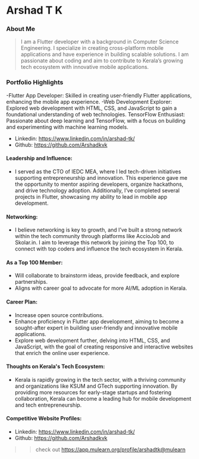 # Arshad T K

### About Me

>I am a Flutter developer with a background in Computer Science Engineering. I specialize in creating cross-platform mobile applications and have experience in building scalable solutions. I am passionate about coding and aim to contribute to Kerala’s growing tech ecosystem with innovative mobile applications.


### Portfolio Highlights
-Flutter App Developer: Skilled in creating user-friendly Flutter applications, enhancing the mobile app experience.
-Web Development Explorer: Explored web development with HTML, CSS, and JavaScript to gain a foundational understanding of web technologies.
TensorFlow Enthusiast: Passionate about deep learning and TensorFlow, with a focus on building and experimenting with machine learning models.
- Linkedin: https://www.linkedin.com/in/arshad-tk/
- Github: https://github.com/Arshadkvk

#### Leadership and Influence: 

- I served as the CTO of IEDC MEA, where I led tech-driven initiatives supporting entrepreneurship and innovation. This experience gave me the opportunity to mentor aspiring developers, organize hackathons, and drive technology adoption. Additionally, I’ve completed several projects in Flutter, showcasing my ability to lead in mobile app development.

#### Networking:

- I believe networking is key to growth, and I’ve built a strong network within the tech community through platforms like AccioJob and Skolar.in. I aim to leverage this network by joining the Top 100, to connect with top coders and influence the tech ecosystem in Kerala.

#### As a Top 100 Member:

- Will collaborate to brainstorm ideas, provide feedback, and explore partnerships.
- Aligns with career goal to advocate for more AI/ML adoption in Kerala.

#### Career Plan: 

- Increase open source contributions.
- Enhance proficiency in Flutter app development, aiming to become a sought-after expert in building user-friendly and innovative mobile applications.
- Explore web development further, delving into HTML, CSS, and JavaScript, with the goal of creating responsive and interactive websites that enrich the online user experience.

#### Thoughts on Kerala's Tech Ecosystem: 

- Kerala is rapidly growing in the tech sector, with a thriving community and organizations like KSUM and GTech supporting innovation. By providing more resources for early-stage startups and fostering collaboration, Kerala can become a leading hub for mobile development and tech entrepreneurship.


#### Competitive Website Profiles:

- Linkedin: https://www.linkedin.com/in/arshad-tk/
- Github: https://github.com/Arshadkvk




>> check out https://app.mulearn.org/profile/arshadtk@mulearn
